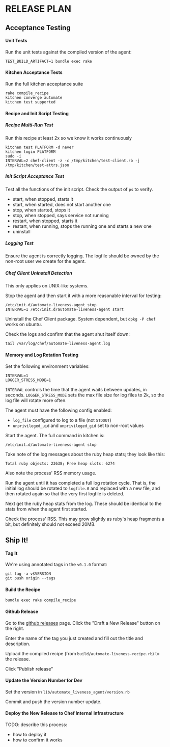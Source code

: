 # RELEASE PLAN

## Acceptance Testing

#### Unit Tests

Run the unit tests against the compiled version of the agent:

```
TEST_BUILD_ARTIFACT=1 bundle exec rake
```

#### Kitchen Acceptance Tests

Run the full kitchen acceptance suite

```
rake compile_recipe
kitchen converge automate
kitchen test supported
```

#### Recipe and Init Script Testing

##### Recipe Multi-Run Test

Run this recipe at least 2x so we know it works continuously

```
kitchen test PLATFORM -d never
kitchen login PLATFORM
sudo -i
INTERVAL=2 chef-client -z -c /tmp/kitchen/test-client.rb -j /tmp/kitchen/test-attrs.json
```

##### Init Script Acceptance Test

Test all the functions of the init script. Check the output of `ps` to
verify.

* start, when stopped, starts it
* start, when started, does not start another one
* stop, when started, stops it
* stop, when stopped, says service not running
* restart, when stopped, starts it
* restart, when running, stops the running one and starts a new one
* uninstall

##### Logging Test

Ensure the agent is correctly logging. The logfile should be owned by
the non-root user we create for the agent.

##### Chef Client Uninstall Detection

This only applies on UNIX-like systems.

Stop the agent and then start it with a more reasonable interval for
testing:

```
/etc/init.d/automate-liveness-agent stop
INTERVAL=1 /etc/init.d/automate-liveness-agent start
```

Uninstall the Chef Client package. System dependent, but `dpkg -P chef`
works on ubuntu.

Check the logs and confirm that the agent shut itself down:

```
tail /var/log/chef/automate-liveness-agent.log
```

#### Memory and Log Rotation Testing

Set the following environment variables:

```
INTERVAL=1
LOGGER_STRESS_MODE=1
```

`INTERVAL` controls the time that the agent waits between updates, in
seconds. `LOGGER_STRESS_MODE` sets the max file size for log files to
2k, so the log file will rotate more often.

The agent must have the following config enabled:

* `log_file` configured to log to a file (not `STDOUT`)
* `unprivileged_uid` and `unprivileged_gid` set to non-root values

Start the agent. The full command in kitchen is:

```
/etc/init.d/automate-liveness-agent stop
```

Take note of the log messages about the ruby heap
stats; they look like this:

```
Total ruby objects: 23638; Free heap slots: 6274
```

Also note the process' RSS memory usage.

Run the agent until it has completed a full log rotation cycle. That is,
the initial log should be rotated to `logfile.0` and replaced with a new
file, and then rotated again so that the very first logfile is deleted.

Next get the ruby heap stats from the log. These should be identical to
the stats from when the agent first started.

Check the process' RSS. This may grow slightly as ruby's heap fragments
a bit, but definitely should not exceed 20MB.

## Ship It!

#### Tag It

We're using annotated tags in the `v0.1.0` format:

```
git tag -a v$VERSION
git push origin --tags
```

#### Build the Recipe

```
bundle exec rake compile_recipe
```

#### Github Release

Go to the [github releases](https://github.com/chef/automate-liveness-agent/releases)
page. Click the "Draft a New Release" button on the right.

Enter the name of the tag you just created and fill out the title and
description.

Upload the compiled recipe (from `build/automate-liveness-recipe.rb`) to
the release.

Click "Publish release"

#### Update the Version Number for Dev

Set the version in `lib/automate_liveness_agent/version.rb`

Commit and push the version number update.

#### Deploy the New Release to Chef Internal Infrastructure

TODO: describe this process:
* how to deploy it
* how to confirm it works
